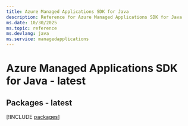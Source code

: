 ```yaml
---
title: Azure Managed Applications SDK for Java
description: Reference for Azure Managed Applications SDK for Java
ms.date: 10/30/2025
ms.topic: reference
ms.devlang: java
ms.service: managedapplications
---
```

# Azure Managed Applications SDK for Java - latest
## Packages - latest
[!INCLUDE [packages](managed-applications-index.md)]